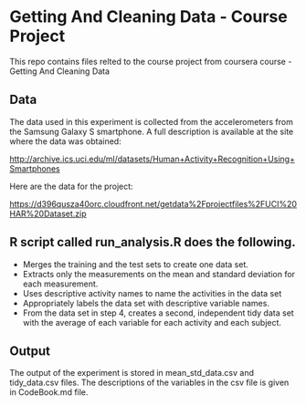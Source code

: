 # Getting And Cleaning Data - Course Project

This repo contains files relted to the course project from coursera course - Getting And Cleaning Data

## Data

The data used in this experiment is collected from the accelerometers from the Samsung Galaxy S smartphone. A full description is available at the site where the data was obtained:

http://archive.ics.uci.edu/ml/datasets/Human+Activity+Recognition+Using+Smartphones

Here are the data for the project:

https://d396qusza40orc.cloudfront.net/getdata%2Fprojectfiles%2FUCI%20HAR%20Dataset.zip

## R script called run_analysis.R does the following.

* Merges the training and the test sets to create one data set.
* Extracts only the measurements on the mean and standard deviation for each measurement.
* Uses descriptive activity names to name the activities in the data set
* Appropriately labels the data set with descriptive variable names.
* From the data set in step 4, creates a second, independent tidy data set with the average of each variable for each activity and each subject.

## Output
The output of the experiment is stored in mean_std_data.csv and tidy_data.csv files. The descriptions of the variables in the csv file is given in CodeBook.md file.

